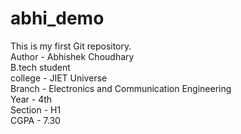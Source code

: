 # abhi_demo
This is my first Git repository.
<br>
Author - Abhishek Choudhary
<br>
B.tech student
<br>
college - JIET Universe
<br>
Branch - Electronics and Communication Engineering
<br>
Year - 4th
<br>
Section - H1
<br>
CGPA - 7.30
